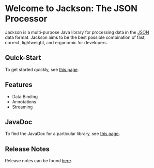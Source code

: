 # Welcome to Jackson: The JSON Processor

Jackson is a multi-purpose Java library for processing data in the [JSON](http://json.org) data format. Jackson aims to be the best possible combination of fast, correct, lightweight, and ergonomic for developers.

## Quick-Start

To get started quickly, see [this page](quick-start.md).

## Features

* Data Binding
* Annotations
* Streaming

## JavaDoc

To find the JavaDoc for a particular library, see [this page](javadoc.md).

## Release Notes

Release notes can be found [here](release-notes.md).
